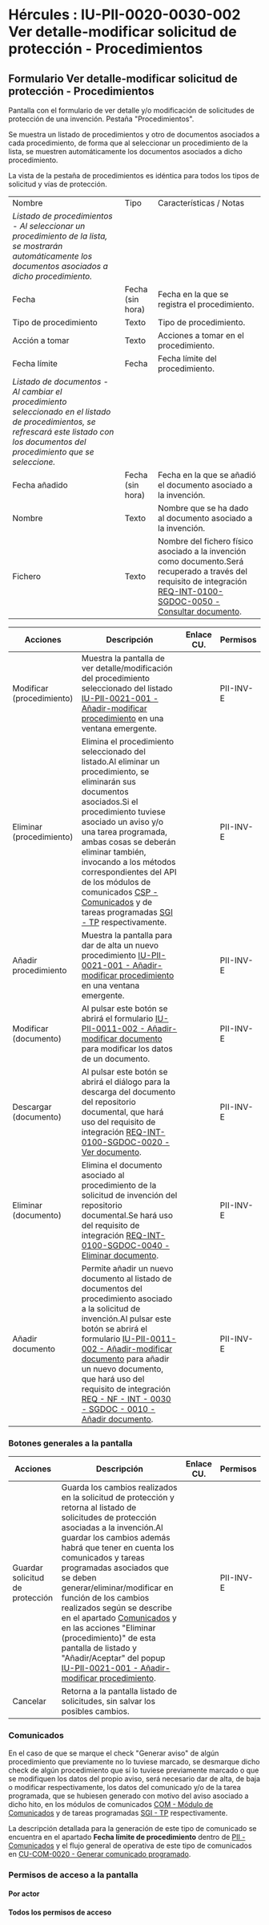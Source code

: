 # Hércules : IU\-PII\-0020\-0030\-002 Ver detalle\-modificar solicitud de protección \- Procedimientos



## Formulario Ver detalle\-modificar solicitud de protección \- Procedimientos

Pantalla con el formulario de ver detalle y/o modificación de solicitudes de protección de una invención. Pestaña "Procedimientos".

Se muestra un listado de procedimientos y otro de documentos asociados a cada procedimiento, de forma que al seleccionar un procedimiento de la lista, se muestren automáticamente los documentos asociados a dicho procedimiento.

La vista de la pestaña de procedimientos es idéntica para todos los tipos de solicitud y vías de protección.

  




|  | | |
| --- | --- | --- |
| Nombre | Tipo | Características / Notas |
| *Listado de procedimientos \- Al seleccionar un procedimiento de la lista, se mostrarán automáticamente los documentos asociados a dicho procedimiento.* | | |
| Fecha | Fecha (sin hora) | Fecha en la que se registra el procedimiento. |
| Tipo de procedimiento | Texto | Tipo de procedimiento. |
| Acción a tomar | Texto | Acciones a tomar en el procedimiento. |
| Fecha límite | Fecha | Fecha límite del procedimiento. |
| *Listado de documentos \- Al cambiar el procedimiento seleccionado en el listado de procedimientos, se refrescará este listado con los documentos del procedimiento que se seleccione.* | | |
| Fecha añadido | Fecha (sin hora) | Fecha en la que se añadió el documento asociado a la invención. |
| Nombre | Texto | Nombre que se ha dado al documento asociado a la invención. |
| Fichero | Texto | Nombre del fichero físico asociado a la invención como documento.Será recuperado a través del requisito de integración [REQ\-INT\-0100\-SGDOC\-0050 \- Consultar documento](https://confluence.um.es/confluence/display/HERCULES/REQ-INT-0100-SGDOC-0050+-+Consultar+documento "https://confluence.um.es/confluence/display/HERCULES/REQ-INT-0100-SGDOC-0050+-+Consultar+documento"). |



| Acciones | Descripción | Enlace CU. | Permisos |
| --- | --- | --- | --- |
| Modificar (procedimiento) | Muestra la pantalla de ver detalle/modificación del procedimiento seleccionado del listado [IU\-PII\-0021\-001 \- Añadir\-modificar procedimiento](/hercules/sgi-sistema-de-gestion-de-investigacion/requisitos-y-analisis-funcional/analisis-funcional-sgi-hercules/pii-modulo-de-propiedad-industrial-e-intelectual/pii-interfaz-de-usuario/iu-pii-0020-gestion-de-solicitudes-de-proteccion-de-invencion/iu-pii-0021-gestion-de-solicitudes-de-invencion-popups-auxiliares/iu-pii-0021-001-anadir-modificar-procedimiento.md "/hercules/sgi-sistema-de-gestion-de-investigacion/requisitos-y-analisis-funcional/analisis-funcional-sgi-hercules/pii-modulo-de-propiedad-industrial-e-intelectual/pii-interfaz-de-usuario/iu-pii-0020-gestion-de-solicitudes-de-proteccion-de-invencion/iu-pii-0021-gestion-de-solicitudes-de-invencion-popups-auxiliares/iu-pii-0021-001-anadir-modificar-procedimiento.md") en una ventana emergente. |  | PII\-INV\-E |
| Eliminar (procedimiento) | Elimina el procedimiento seleccionado del listado.Al eliminar un procedimiento, se eliminarán sus documentos asociados.Si el procedimiento tuviese asociado un aviso y/o una tarea programada, ambas cosas se deberán eliminar también, invocando a los métodos correspondientes del API de los módulos de comunicados [CSP \- Comunicados](https://confluence.um.es/confluence/display/HERCULES/CSP+-+Comunicados "https://confluence.um.es/confluence/display/HERCULES/CSP+-+Comunicados") y de tareas programadas [SGI \- TP](/hercules/sgi-sistema-de-gestion-de-investigacion/diseno/componentes/sgi-tp/index.md "/hercules/sgi-sistema-de-gestion-de-investigacion/diseno/componentes/sgi-tp/index.md") respectivamente. |  | PII\-INV\-E |
| Añadir procedimiento | Muestra la pantalla para dar de alta un nuevo procedimiento [IU\-PII\-0021\-001 \- Añadir\-modificar procedimiento](/hercules/sgi-sistema-de-gestion-de-investigacion/requisitos-y-analisis-funcional/analisis-funcional-sgi-hercules/pii-modulo-de-propiedad-industrial-e-intelectual/pii-interfaz-de-usuario/iu-pii-0020-gestion-de-solicitudes-de-proteccion-de-invencion/iu-pii-0021-gestion-de-solicitudes-de-invencion-popups-auxiliares/iu-pii-0021-001-anadir-modificar-procedimiento.md "/hercules/sgi-sistema-de-gestion-de-investigacion/requisitos-y-analisis-funcional/analisis-funcional-sgi-hercules/pii-modulo-de-propiedad-industrial-e-intelectual/pii-interfaz-de-usuario/iu-pii-0020-gestion-de-solicitudes-de-proteccion-de-invencion/iu-pii-0021-gestion-de-solicitudes-de-invencion-popups-auxiliares/iu-pii-0021-001-anadir-modificar-procedimiento.md") en una ventana emergente. |  | PII\-INV\-E |
| Modificar (documento) | Al pulsar este botón se abrirá el formulario [IU\-PII\-0011\-002 \- Añadir\-modificar documento](https://confluence.um.es/confluence/pages/viewpage.action?pageId=108607686 "https://confluence.um.es/confluence/pages/viewpage.action?pageId=108607686") para modificar los datos de un documento. |  | PII\-INV\-E |
| Descargar (documento) | Al pulsar este botón se abrirá el diálogo para la descarga del documento del repositorio documental, que hará uso del requisito de integración [REQ\-INT\-0100\-SGDOC\-0020 \- Ver documento](https://confluence.um.es/confluence/display/HERCULES/REQ-INT-0100-SGDOC-0020+-+Ver+documento "https://confluence.um.es/confluence/display/HERCULES/REQ-INT-0100-SGDOC-0020+-+Ver+documento"). |  | PII\-INV\-E |
| Eliminar (documento) | Elimina el documento asociado al procedimiento de la solicitud de invención del repositorio documental.Se hará uso del requisito de integración [REQ\-INT\-0100\-SGDOC\-0040 \- Eliminar documento](https://confluence.um.es/confluence/display/HERCULES/REQ-INT-0100-SGDOC-0040+-+Eliminar+documento "https://confluence.um.es/confluence/display/HERCULES/REQ-INT-0100-SGDOC-0040+-+Eliminar+documento"). |  | PII\-INV\-E |
| Añadir documento | Permite añadir un nuevo documento al listado de documentos del procedimiento asociado a la solicitud de invención.Al pulsar este botón se abrirá el formulario [IU\-PII\-0011\-002 \- Añadir\-modificar documento](https://confluence.um.es/confluence/pages/viewpage.action?pageId=108607686 "https://confluence.um.es/confluence/pages/viewpage.action?pageId=108607686") para añadir un nuevo documento, que hará uso del requisito de integración [REQ \- NF \- INT \- 0030 \- SGDOC \- 0010 \- Añadir documento](https://confluence.um.es/confluence/pages/viewpage.action?pageId=89620962 "https://confluence.um.es/confluence/pages/viewpage.action?pageId=89620962"). |  | PII\-INV\-E |

### Botones generales a la pantalla



| Acciones | Descripción | Enlace CU. | Permisos |
| --- | --- | --- | --- |
| Guardar solicitud de protección | Guarda los cambios realizados en la solicitud de protección y retorna al listado de solicitudes de protección asociadas a la invención.Al guardar los cambios además habrá que tener en cuenta los comunicados y tareas programadas asociados que se deben generar/eliminar/modificar en función de los cambios realizados según se describe en el apartado [Comunicados](#IUPII00200030002VerdetallemodificarsolicituddeprotecciónProcedimientos-comunicados "#IUPII00200030002VerdetallemodificarsolicituddeprotecciónProcedimientos-comunicados") y en las acciones "Eliminar (procedimiento)" de esta pantalla de listado y "Añadir/Aceptar" del popup [IU\-PII\-0021\-001 \- Añadir\-modificar procedimiento](/hercules/sgi-sistema-de-gestion-de-investigacion/requisitos-y-analisis-funcional/analisis-funcional-sgi-hercules/pii-modulo-de-propiedad-industrial-e-intelectual/pii-interfaz-de-usuario/iu-pii-0020-gestion-de-solicitudes-de-proteccion-de-invencion/iu-pii-0021-gestion-de-solicitudes-de-invencion-popups-auxiliares/iu-pii-0021-001-anadir-modificar-procedimiento.md "/hercules/sgi-sistema-de-gestion-de-investigacion/requisitos-y-analisis-funcional/analisis-funcional-sgi-hercules/pii-modulo-de-propiedad-industrial-e-intelectual/pii-interfaz-de-usuario/iu-pii-0020-gestion-de-solicitudes-de-proteccion-de-invencion/iu-pii-0021-gestion-de-solicitudes-de-invencion-popups-auxiliares/iu-pii-0021-001-anadir-modificar-procedimiento.md"). |  | PII\-INV\-E |
| Cancelar | Retorna a la pantalla listado de solicitudes, sin salvar los posibles cambios. |  |  |

### Comunicados

En el caso de que se marque el check "Generar aviso" de algún procedimiento que previamente no lo tuviese marcado, se desmarque dicho check de algún procedimiento que sí lo tuviese previamente marcado o que se modifiquen los datos del propio aviso, será necesario dar de alta, de baja o modificar respectivamente, los datos del comunicado y/o de la tarea programada, que se hubiesen generado con motivo del aviso asociado a dicho hito, en los módulos de comunicados [COM \- Módulo de Comunicados](/hercules/sgi-sistema-de-gestion-de-investigacion/requisitos-y-analisis-funcional/analisis-funcional-sgi-hercules/gen-aspectos-generales/com-modulo-de-comunicados/index.md "/hercules/sgi-sistema-de-gestion-de-investigacion/requisitos-y-analisis-funcional/analisis-funcional-sgi-hercules/gen-aspectos-generales/com-modulo-de-comunicados/index.md") y de tareas programadas [SGI \- TP](/hercules/sgi-sistema-de-gestion-de-investigacion/diseno/componentes/sgi-tp/index.md "/hercules/sgi-sistema-de-gestion-de-investigacion/diseno/componentes/sgi-tp/index.md") respectivamente.  


La descripción detallada para la generación de este tipo de comunicado se encuentra en el apartado **Fecha límite de procedimiento** dentro de [PII \- Comunicados](https://confluence.um.es/confluence/pages/createpage.action?spaceKey=HERCULES&title=PII+-+Comunicados&linkCreation=true&fromPageId=597852522 "/confluence/pages/createpage.action?spaceKey=HERCULES&title=PII+-+Comunicados&linkCreation=true&fromPageId=597852522") y el flujo general de operativa de este tipo de comunicados en [CU\-COM\-0020 \- Generar comunicado programado](https://confluence.um.es/confluence/display/HERCULES/CU-COM-0020+-+Generar+comunicado+programado "https://confluence.um.es/confluence/display/HERCULES/CU-COM-0020+-+Generar+comunicado+programado").

### Permisos de acceso a la pantalla

#### Por actor

#### Todos los permisos de acceso




